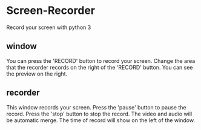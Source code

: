 # Screen-Recorder

Record your screen with python 3

## window

You can press the 'RECORD' button to record your screen.
Change the area that the recorder records on the right of the 'RECORD' button.
You can see the preview on the right.

## recorder

This window records your screen.
Press the 'pause' button to pause the record.
Press the 'stop' button to stop the record.
The video and audio will be automatic merge.
The time of record will show on the left of the window.
